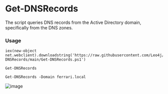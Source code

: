 # Get-DNSRecords
The script queries DNS records from the Active Directory domain, specifically from the DNS zones.

### Usage
```
iex(new-object net.webclient).downloadstring('https://raw.githubusercontent.com/Leo4j/Get-DNSRecords/main/Get-DNSRecords.ps1')
```
```
Get-DNSRecords
```
```
Get-DNSRecords -Domain ferrari.local
```
![image](https://github.com/Leo4j/Get-DNSRecords/assets/61951374/ddc4783c-8ee0-40d4-872c-425cac11d271)


